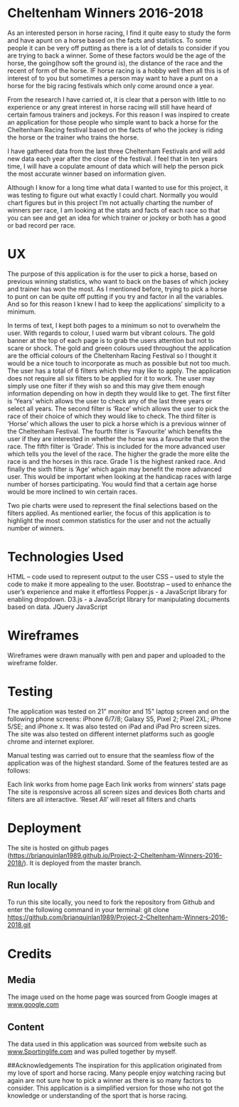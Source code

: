 # Cheltenham Winners 2016-2018

As an interested person in horse racing, I find it quite easy to study the form and have  apunt on a horse based on the facts and statistics. To some people it can be very off putting as there is a lot of details to consider if you are trying to back a winner. Some of these factors would be the age of the horse, the going(how soft the ground is), the distance of the race and the recent of form of the horse. IF horse racing is a hobby well then all this is of interest of to you but sometimes a person may want to have a punt on a horse for the big racing festivals which only come around once a year. 

From the research I have carried ot, it is clear that a person with little to no experience or any great interest in horse racing will still have heard of certain famous trainers and jockeys. For this reason I was inspired to create an application for those people who simple want to back a horse for the Cheltenham Racing festival based on the facts of who the jockey is riding the horse or the trainer who trains the horse. 

I have gathered data from the last three Cheltenham Festivals and will add new data each year after the close of the festival. I feel that in ten years time, I will have a copulate amount of data which will help the person pick the most accurate winner based on information given.

Although I know for a long time what data I wanted to use for this project, it was testing to figure out what exactly I could chart. Normally you would chart figures but in this project I’m not actually charting the number of winners per race, I am looking at the stats and facts of each race so that you can see and get an idea for which trainer or jockey or both has a good or bad record per race. 

# UX
The purpose of this application is for the user to pick a horse, based on previous winning statistics, who want to back on the bases of which jockey and trainer has won the most. 
As I mentioned before, trying to pick a horse to punt on can be quite off putting if you try and factor in all the variables. And so for this reason I knew I had to keep the applications’ simplicity to a minimum. 

In terms of text, I kept both pages to a minimum so not to overwhelm the user. 
With regards to colour, I used warm but vibrant colours. The gold banner at the top of each page is to grab the users attention but not to scare or shock. The gold and green colours used throughout the application are the official colours of the Cheltenham Racing Festival so I thought it would be a nice touch to incorporate as much as possible but not too much. 
The user has a total of 6 filters which they may like to apply. The application does not require all six filters to be applied for it to work. The user may simply use one filter if they wish so and this may give them enough information depending on how in depth they would like to get. 
The first filter is ‘Years’ which allows the user to check any of the last three years or select all years.
The second filter is ‘Race’ which allows the user to pick the race of their choice of which they would like to check. 
The third filter is ‘Horse’ which allows the user to pick a horse which is a previous winner of the Cheltenham Festival. 
The fourth filter is ‘Favourite’ which benefits the user if they are interested in whether the horse was a favourite that won the race.
The fifth filter is ‘Grade’. This is included for the more advanced user which tells you the level of the race. The higher the grade the more elite the race is and the horses in this race. Grade 1 is the highest ranked race. 
And finally the sixth filter is ‘Age’ which again may benefit the more advanced user. This would be important when looking at the handicap races with large number of horses participating. You would find that a certain age horse would be more inclined to win certain races. 

Two pie charts were used to represent the final selections based on the filters applied. As mentioned earlier, the focus of this application is to highlight the most common statistics for the user and not the actually number of winners. 

# Technologies Used
HTML – code used to represent output to the user
CSS – used to style the code to make it more appealing to the user.
Bootstrap – used to enhance the user’s experience and make it effortless
Popper.js - a JavaScript library for enabling dropdown.
D3.js - a JavaScript library for manipulating documents based on data. 
JQuery
 JavaScript

# Wireframes
Wireframes were drawn manually with pen and paper and uploaded to the wireframe folder.

# Testing
The application was tested on 21" monitor and 15" laptop screen and on the following phone screens: iPhone 6/7/8; Galaxy S5, Pixel 2; Pixel 2XL; iPhone 5/SE; and iPhone x. It was also tested on iPad and iPad Pro screen sizes. The site was also tested on different internet platforms such as google chrome and internet explorer.

Manual testing was carried out to ensure that the seamless flow of the application was of the highest standard. Some of the features tested are as follows:

Each link works from home page 
Each link works from winners’ stats page
The site is responsive across all screen sizes and devices
Both charts and filters are all interactive.
‘Reset All’ will reset all filters and charts

# Deployment

The site is hosted on github pages (https://brianquinlan1989.github.io/Project-2-Cheltenham-Winners-2016-2018/).
It is deployed from the master branch.

## Run locally

To run this site locally, you need to fork the repository from Github and enter the following command in your terminal:
git clone https://github.com/brianquinlan1989/Project-2-Cheltenham-Winners-2016-2018.git

# Credits
## Media
The image used on the home page was sourced from Google images at www.google.com

## Content
The data used in this application was sourced from website such as www.Sportinglife.com and was pulled together by myself.

##Acknowledgements
The inspiration for this application originated from my love of sport and horse racing. Many people enjoy watching racing but again are not sure how to pick a winner as there is so many factors to consider. This application is a simplified version for those who not got the knowledge or understanding of the sport that is horse racing. 


